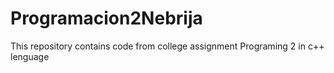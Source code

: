 # Programacion2Nebrija
This repository contains code from college assignment Programing 2 in c++ lenguage
